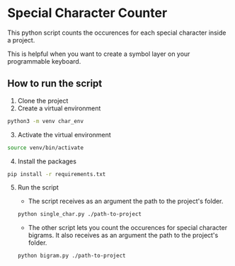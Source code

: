 # Special Character Counter

This python script counts the occurences for each special character inside a project.

This is helpful when you want to create a symbol layer on your programmable keyboard.

## How to run the script

1. Clone the project
2. Create a virtual environment
```bash
python3 -m venv char_env
```
3. Activate the virtual environment
```bash
source venv/bin/activate
```
4. Install the packages
```bash
pip install -r requirements.txt
```
5. Run the script
    - The script receives as an argument the path to the project's folder.
    ```bash
    python single_char.py ./path-to-project
    ```

    - The other script lets you count the occurences for special character bigrams. It also receives as an argument the path to the project's folder.
    ```bash
    python bigram.py ./path-to-project
    ```

